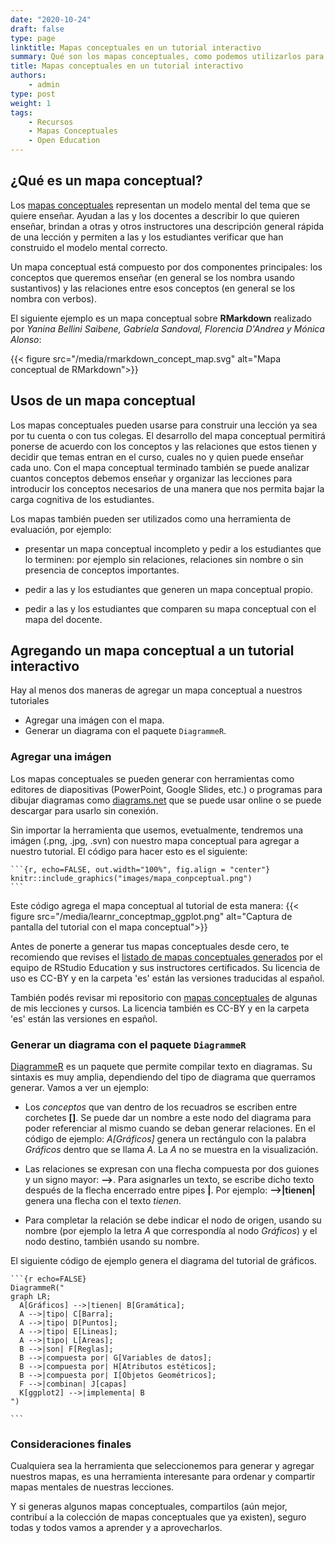 ```yaml
---
date: "2020-10-24"
draft: false
type: page
linktitle: Mapas conceptuales en un tutorial interactivo
summary: Qué son los mapas conceptuales, como podemos utilizarlos para enseñar y como agrearlos a un tutorial de learnr.
title: Mapas conceptuales en un tutorial interactivo
authors: 
    - admin
type: post
weight: 1
tags: 
    - Recursos
    - Mapas Conceptuales
    - Open Education
---
```


## ¿Qué es un mapa conceptual?

Los [mapas conceptuales](https://teachtogether.tech/es/index.html#s:memory-concept-maps) representan un modelo mental del tema que se quiere enseñar. Ayudan a las y los docentes a describir lo que quieren enseñar, brindan a otras y otros instructores una descripción general rápida de una lección y permiten a las y los estudiantes verificar que han construido el modelo mental correcto.

Un mapa conceptual está compuesto por dos componentes principales: los conceptos que queremos enseñar (en general se los nombra usando sustantivos) y las relaciones entre esos conceptos (en general se los nombra con verbos).

El siguiente ejemplo es un mapa conceptual sobre **RMarkdown** realizado por _Yanina Bellini Saibene, Gabriela Sandoval, Florencia D'Andrea y Mónica Alonso_:

{{< figure src="/media/rmarkdown_concept_map.svg" alt="Mapa conceptual de RMarkdown">}}

## Usos de un mapa conceptual

Los mapas conceptuales pueden usarse para construir una lección ya sea por tu cuenta o con tus colegas.  El desarrollo del mapa conceptual permitirá ponerse de acuerdo con los conceptos y las relaciones que estos tienen y decidir que temas entran en el curso, cuales no y quien puede enseñar cada uno.  Con el mapa conceptual terminado también se puede analizar cuantos conceptos debemos enseñar y organizar las lecciones para introducir los conceptos necesarios de una manera que nos permita bajar la carga cognitiva de los estudiantes.

Los mapas también pueden ser utilizados como una herramienta de evaluación, por ejemplo: 

* presentar un mapa conceptual incompleto y pedir a los estudiantes que lo terminen: por ejemplo sin relaciones, relaciones sin nombre o sin presencia de conceptos importantes.

* pedir a las y los estudiantes que generen un mapa conceptual propio.

* pedir a las y los estudiantes que comparen su mapa conceptual con el mapa del docente.

## Agregando un mapa conceptual a un tutorial interactivo

Hay al menos dos maneras de agregar un mapa conceptual a nuestros tutoriales

* Agregar una imágen con el mapa.
* Generar un diagrama con el paquete `DiagrammeR`.

### Agregar una imágen

Los mapas conceptuales se pueden generar con herramientas como editores de diapositivas (PowerPoint, Google Slides, etc.) o programas para dibujar diagramas como [diagrams.net](https://www.diagrams.net/) que se puede usar online o se puede descargar para usarlo sin conexión.

Sin importar la herramienta que usemos, evetualmente, tendremos una imágen (.png, .jpg, .svn) con nuestro mapa conceptual para agregar a nuestro tutorial.  El código para hacer esto es el siguiente:

````{r}
```{r, echo=FALSE, out.width="100%", fig.align = "center"}
knitr::include_graphics("images/mapa_conpceptual.png")  
```
````
Este código agrega el mapa conceptual al tutorial de esta manera:
{{< figure src="/media/learnr_conceptmap_ggplot.png" alt="Captura de pantalla del tutorial con el mapa conceptual">}}

Antes de ponerte a generar tus mapas conceptuales desde cero, te recomiendo que revises el [listado de mapas conceptuales generados](https://github.com/rstudio/concept-maps) por el equipo de RStudio Education y sus instructores certificados. Su licencia de uso es CC-BY y en la carpeta 'es' están las versiones traducidas al español.

También podés revisar mi repositorio con [mapas conceptuales](https://github.com/yabellini/concept_maps) de algunas de mis lecciones y cursos.  La licencia también es CC-BY y en la carpeta 'es' están las versiones en español.

### Generar un diagrama con el paquete `DiagrammeR`

[DiagrammeR](https://rich-iannone.github.io/DiagrammeR/) es un paquete que permite compilar texto en diagramas.  Su sintaxis es muy amplia, dependiendo del tipo de diagrama que querramos generar. Vamos a ver un ejemplo: 

* Los _conceptos_ que van dentro de los recuadros se escriben entre corchetes **[]**.  Se puede dar un nombre a este nodo del diagrama para poder referenciar al mismo cuando se deban generar relaciones.  En el código de ejemplo: *A[Gráficos]* genera un rectángulo con la palabra *Gráficos* dentro que se llama _A_. La _A_ no se muestra en la visualización.

* Las relaciones se expresan con una flecha compuesta por dos guiones y un signo mayor: **-->**. Para asignarles un texto, se escribe dicho texto después de la flecha encerrado entre pipes **|**. Por ejemplo: **-->|tienen|** genera una flecha con el texto _tienen_.

* Para completar la relación se debe indicar el nodo de origen, usando su nombre (por ejemplo la letra *A* que correspondía al nodo *Gráficos*) y el nodo destino, también usando su nombre.

El siguiente código de ejemplo genera el diagrama del tutorial de gráficos.

````{r}
```{r echo=FALSE}
DiagrammeR("
graph LR;
  A[Gráficos] -->|tienen| B[Gramática];
  A -->|tipo| C[Barra];
  A -->|tipo| D[Puntos];
  A -->|tipo| E[Lineas];
  A -->|tipo| L[Areas];
  B -->|son| F[Reglas];
  B -->|compuesta por| G[Variables de datos];
  B -->|compuesta por| H[Atributos estéticos];
  B -->|compuesta por| I[Objetos Geométricos];
  F -->|combinan| J[capas]
  K[ggplot2] -->|implementa| B
")

```
````
### Consideraciones finales

Cualquiera sea la herramienta que seleccionemos para generar y agregar nuestros mapas, es una herramienta interesante para ordenar y compartir mapas mentales de nuestras lecciones.

Y si generas algunos mapas conceptuales, compartilos (aún mejor, contribuí a la colección de mapas conceptuales que ya existen), seguro todas y todos vamos a aprender y a aprovecharlos.